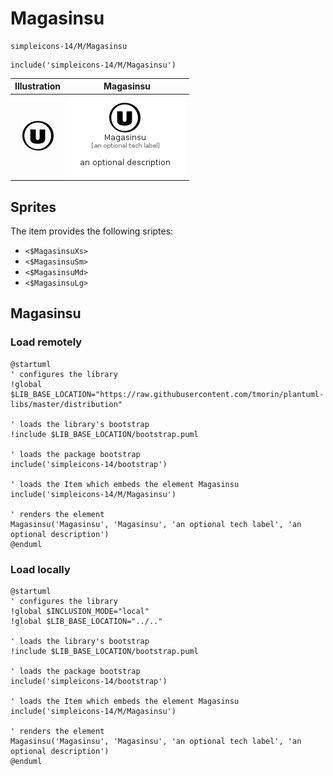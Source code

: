 # Magasinsu


```text
simpleicons-14/M/Magasinsu
```

```text
include('simpleicons-14/M/Magasinsu')
```



| Illustration | Magasinsu |
| :---: | :---: |
| ![illustration for Illustration](../../simpleicons-14/M/Magasinsu.png) | ![illustration for Magasinsu](../../simpleicons-14/M/Magasinsu.Local.png) |



## Sprites
The item provides the following sriptes:

- `<$MagasinsuXs>`
- `<$MagasinsuSm>`
- `<$MagasinsuMd>`
- `<$MagasinsuLg>`





## Magasinsu

### Load remotely
```plantuml
@startuml
' configures the library
!global $LIB_BASE_LOCATION="https://raw.githubusercontent.com/tmorin/plantuml-libs/master/distribution"

' loads the library's bootstrap
!include $LIB_BASE_LOCATION/bootstrap.puml

' loads the package bootstrap
include('simpleicons-14/bootstrap')

' loads the Item which embeds the element Magasinsu
include('simpleicons-14/M/Magasinsu')

' renders the element
Magasinsu('Magasinsu', 'Magasinsu', 'an optional tech label', 'an optional description')
@enduml
```

### Load locally
```plantuml
@startuml
' configures the library
!global $INCLUSION_MODE="local"
!global $LIB_BASE_LOCATION="../.."

' loads the library's bootstrap
!include $LIB_BASE_LOCATION/bootstrap.puml

' loads the package bootstrap
include('simpleicons-14/bootstrap')

' loads the Item which embeds the element Magasinsu
include('simpleicons-14/M/Magasinsu')

' renders the element
Magasinsu('Magasinsu', 'Magasinsu', 'an optional tech label', 'an optional description')
@enduml
```

